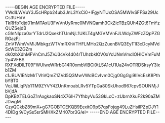 -----BEGIN AGE ENCRYPTED FILE-----
YWdlLWVuY3J5cHRpb24ub3JnL3YxCi0+IFgyNTUxOSA5MWIvSFFSa29UcCs3UHdV
TkRHbTdjd01mMTAxU3FwVnUyRmc0MVNQamh3CkZicTBzQUh4ZGt6TmYzQUZSejdB
cGlnNlpza0xrYTdrU2QxekhTUmNjL1UKLT4gMGVMVnFJLWdyZWFzZQpPZGRGazFj
ZmV1WmVvMlJMbkgzWTVmRXhVTHFLMHo2QzZuenBVQ3EyT1I3cDcyMVdScWE3ZGZm
dk0zbXdhMFVnCmJ5ZVJ3cVk4d04rTUhzbklOV0xYcUNmVmdlOHlCVmFuM2p4VFBS
RXFXdDlLT09FWUIweWRrbG14R0xmbVlBCi0tLSA1cU1Ua24vOTRDSksyY3lxb1ZM
c1JBUVlENzMrTVhVQmZ1ZVd5Q3MwVWdBCvIvm0Cjg0GgGgi9IIVcEsK8PthbYBT0
VqUIiiLlqP/b1TM9ZYVY4ZUnKmoabLRv5YTpGa80SkUhod967cpvSOUNMjJbVjdA
DpKBXTELGoZ1rAxgkaoSN4X76IH7YfhbyVu53GkLcC+zUbrnXkuF2k90aZMJDwgM
CzyQCkbZ89mX+gG7GOBTCEKQB9EexitO9pS7qsFojqg49LuZHsilPZpDJY14DIDg
9/CySs5srSMHXkZMrl07br3G/eI=
-----END AGE ENCRYPTED FILE-----
